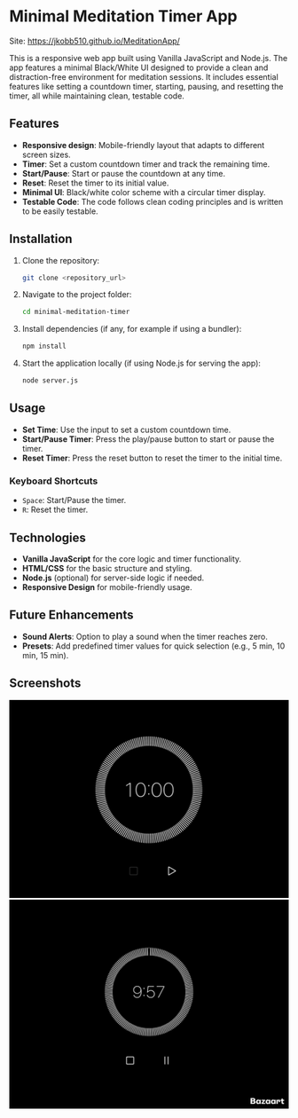 # Minimal Meditation Timer App

Site: https://jkobb510.github.io/MeditationApp/


This is a responsive web app built using Vanilla JavaScript and Node.js. The app features a minimal Black/White UI designed to provide a clean and distraction-free environment for meditation sessions. It includes essential features like setting a countdown timer, starting, pausing, and resetting the timer, all while maintaining clean, testable code.

## Features

- **Responsive design**: Mobile-friendly layout that adapts to different screen sizes.
- **Timer**: Set a custom countdown timer and track the remaining time.
- **Start/Pause**: Start or pause the countdown at any time.
- **Reset**: Reset the timer to its initial value.
- **Minimal UI**: Black/white color scheme with a circular timer display.
- **Testable Code**: The code follows clean coding principles and is written to be easily testable.

## Installation

1. Clone the repository:
    
    ```bash
    git clone <repository_url>
    
    ```
    
2. Navigate to the project folder:
    
    ```bash
    cd minimal-meditation-timer
    
    ```
    
3. Install dependencies (if any, for example if using a bundler):
    
    ```bash
    npm install
    
    ```
    
4. Start the application locally (if using Node.js for serving the app):
    
    ```bash
    node server.js
    
    ```
    

## Usage

- **Set Time**: Use the input to set a custom countdown time.
- **Start/Pause Timer**: Press the play/pause button to start or pause the timer.
- **Reset Timer**: Press the reset button to reset the timer to the initial time.

### Keyboard Shortcuts

- `Space`: Start/Pause the timer.
- `R`: Reset the timer.

## Technologies

- **Vanilla JavaScript** for the core logic and timer functionality.
- **HTML/CSS** for the basic structure and styling.
- **Node.js** (optional) for server-side logic if needed.
- **Responsive Design** for mobile-friendly usage.

## Future Enhancements

- **Sound Alerts**: Option to play a sound when the timer reaches zero.
- **Presets**: Add predefined timer values for quick selection (e.g., 5 min, 10 min, 15 min).

## Screenshots
![Desktop Frame - Default](images/meditation-app-default.jpg)
![Desktop Frame - Started](images/meditation-app-started.jpg)
